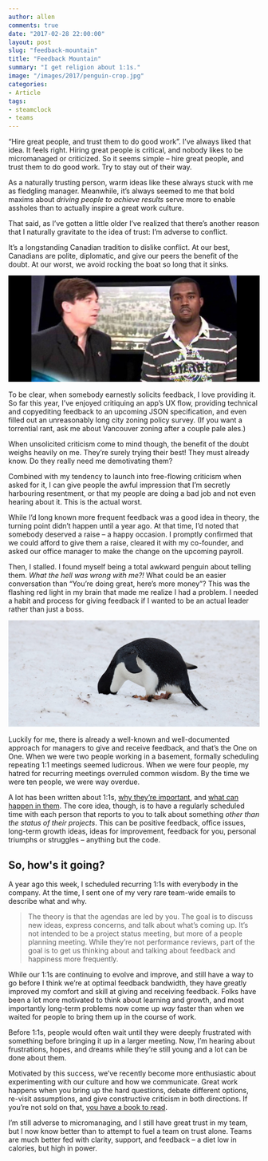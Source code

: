 ```yaml
---
author: allen
comments: true
date: "2017-02-28 22:00:00"
layout: post
slug: "feedback-mountain"
title: "Feedback Mountain"
summary: "I get religion about 1:1s."
image: "/images/2017/penguin-crop.jpg"
categories:
- Article
tags:
- steamclock
- teams
---
```


“Hire great people, and trust them to do good work”. I’ve always liked that idea. It feels right. Hiring great people is critical, and nobody likes to be micromanaged or criticized. So it seems simple &ndash; hire great people, and trust them to do good work. Try to stay out of their way.

As a naturally trusting person, warm ideas like these always stuck with me as fledgling manager. Meanwhile, it’s always seemed to me that bold maxims about *driving people to achieve results* serve more to enable assholes than to actually inspire a great work culture.

That said, as I’ve gotten a little older I’ve realized that there’s another reason that I naturally gravitate to the idea of trust: I’m adverse to conflict.

It’s a longstanding Canadian tradition to dislike conflict. At our best, Canadians are polite, diplomatic, and give our peers the benefit of the doubt. At our worst, we avoid rocking the boat so long that it sinks.

<img src='/images/2017/kanye-meyers.jpg'>

To be clear, when somebody earnestly solicits feedback, I love providing it. So far this year, I’ve enjoyed critiquing an app’s UX flow, providing technical and copyediting feedback to an upcoming JSON specification, and even filled out an unreasonably long city zoning policy survey. (If you want a torrential rant, ask me about Vancouver zoning after a couple pale ales.)

When unsolicited criticism come to mind though, the benefit of the doubt weighs heavily on me. They’re surely trying their best!  They must already know. Do they really need me demotivating them?

Combined with my tendency to launch into free-flowing criticism when asked for it, I can give people the awful impression that I’m secretly harbouring resentment, or that my people are doing a bad job and not even hearing about it. This is the actual worst.

While I’d long known more frequent feedback was a good idea in theory, the turning point didn’t happen until a year ago. At that time, I’d noted that somebody deserved a raise &ndash; a happy occasion. I promptly confirmed that we could afford to give them a raise, cleared it with my co-founder, and asked our office manager to make the change on the upcoming payroll.

Then, I stalled. I found myself being a total awkward penguin about telling them. *What the hell was wrong with me?!* What could be an easier conversation than “You’re doing great, here’s more money”? This was the flashing red light in my brain that made me realize I had a problem. I needed a habit and process for giving feedback if I wanted to be an actual leader rather than just a boss.

<img src='/images/2017/penguin-hole.jpg'>

Luckily for me, there is already a well-known and well-documented approach for managers to give and receive feedback, and that’s the One on One. When we were two people working in a basement, formally scheduling repeating 1:1 meetings seemed ludicrous. When we were four people, my hatred for recurring meetings overruled common wisdom. By the time we were ten people, we were way overdue.

A lot has been written about 1:1s, [why they’re important](http://a16z.com/2012/08/18/a-good-place-to-work/), and [what can happen in them](http://randsinrepose.com/archives/the-update-the-vent-and-the-disaster/). The core idea, though, is to have a regularly scheduled time with each person that reports to you to talk about something *other than the status of their projects*. This can be positive feedback, office issues, long-term growth ideas, ideas for improvement, feedback for you, personal triumphs or struggles &ndash; anything but the code.

## So, how's it going?

A year ago this week, I scheduled recurring 1:1s with everybody in the company. At the time, I sent one of my very rare team-wide emails to describe what and why.

> The theory is that the agendas are led by you. The goal is to discuss new ideas, express concerns, and talk about what’s coming up. It’s not intended to be a project status meeting, but more of a people planning meeting. While they’re not performance reviews, part of the goal is to get us thinking about and talking about feedback and happiness more frequently.

While our 1:1s are continuing to evolve and improve, and still have a way to go before I think we’re at optimal feedback bandwidth, they have greatly improved my comfort and skill at giving and receiving feedback. Folks have been a lot more motivated to think about learning and growth, and most importantly long-term problems now come up *way* faster than when we waited for people to bring them up in the course of work.

Before 1:1s, people would often wait until they were deeply frustrated with something before bringing it up in a larger meeting. Now, I’m hearing about frustrations, hopes, and dreams while they’re still young and a lot can be done about them.

Motivated by this success, we’ve recently become more enthusiastic about experimenting with our culture and how we communicate. Great work happens when you bring up the hard questions, debate different options, re-visit assumptions, and give constructive criticism in both directions. If you’re not sold on that, [you have a book to read](https://www.amazon.ca/dp/B00GL3HU4Y/ref=dp-kindle-redirect?_encoding=UTF8&btkr=1).

I’m still adverse to micromanaging, and I still have great trust in my team, but I now know better than to attempt to fuel a team on trust alone. Teams are much better fed with clarity, support, and feedback &ndash; a diet low in calories, but high in power.
